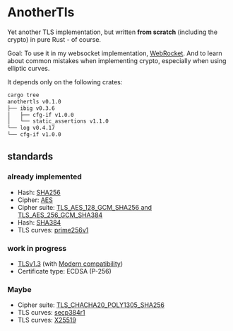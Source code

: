 # AnotherTls
Yet another TLS implementation, but written **from scratch** (including the
crypto) in pure Rust - of course.


Goal: To use it in my websocket implementation,
[WebRocket](https://github.com/otsmr/webrocket). And to learn about common
mistakes when implementing crypto, especially when using elliptic curves.


It depends only on the following crates:
```bash
cargo tree
anothertls v0.1.0
├── ibig v0.3.6
│   ├── cfg-if v1.0.0
│   └── static_assertions v1.1.0
└── log v0.4.17
└── cfg-if v1.0.0
```

## standards
### already implemented
- Hash: [SHA256](https://datatracker.ietf.org/doc/html/rfc6234)
- Cipher: [AES](https://nvlpubs.nist.gov/nistpubs/FIPS/NIST.FIPS.197.pdf)
- Cipher suite: [TLS_AES_128_GCM_SHA256 and TLS_AES_256_GCM_SHA384](https://luca-giuzzi.unibs.it/corsi/Support/papers-cryptography/gcm-spec.pdf)
- Hash: [SHA384](https://datatracker.ietf.org/doc/html/rfc6234)
- TLS curves: [prime256v1]()
### work in progress
- [TLSv1.3](https://datatracker.ietf.org/doc/html/rfc8446) (with [Modern compatibility](https://wiki.mozilla.org/Security/Server_Side_TLS))
- Certificate type: ECDSA (P-256)
### Maybe
- Cipher suite: [TLS_CHACHA20_POLY1305_SHA256]()
- TLS curves: [secp384r1]()
- TLS curves: [X25519]()
